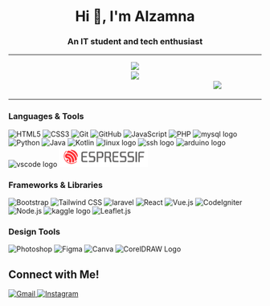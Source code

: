 <h1 align="center">Hi 👋, I'm Alzamna</h1>
<h3 align="center">An IT student and tech enthusiast</h3>

---

<p align="center">
  <img src="https://streak-stats.demolab.com?user=Alzamna&theme=tokyonight" />
  <br/>
  <img src="https://github-readme-stats.vercel.app/api/top-langs/?username=Alzamna&layout=compact&theme=tokyonight" width="400" />
   <marquee behavior="scroll" direction="left" scrollamount="5">
  <img src="https://github-profile-summary-cards.vercel.app/api/cards/productive-time?username=Alzamna&theme=tokyonight&utcOffset=7" width="400" />
  </marquee>
</p>

---

### Languages & Tools
<p align="start">
  <img src="https://cdn.jsdelivr.net/gh/devicons/devicon/icons/html5/html5-original.svg" alt="HTML5" width="40" height="40"/>
  <img src="https://cdn.jsdelivr.net/gh/devicons/devicon/icons/css3/css3-original.svg" alt="CSS3" width="40" height="40"/>
  <img src="https://cdn.jsdelivr.net/gh/devicons/devicon/icons/git/git-original.svg" alt="Git" width="40" height="40"/>
  <img src="https://cdn.jsdelivr.net/gh/devicons/devicon/icons/github/github-original.svg" alt="GitHub" width="40" height="40"/>
  <img src="https://cdn.jsdelivr.net/gh/devicons/devicon/icons/javascript/javascript-original.svg" alt="JavaScript" width="40" height="40"/>
  <img src="https://cdn.jsdelivr.net/gh/devicons/devicon/icons/php/php-original.svg" alt="PHP" width="40" height="40"/>
  <img src="https://cdn.jsdelivr.net/gh/devicons/devicon/icons/mysql/mysql-original.svg" height="40" alt="mysql logo"  />
  <img src="https://cdn.jsdelivr.net/gh/devicons/devicon/icons/python/python-original.svg" alt="Python" width="40" height="40"/>
  <img src="https://cdn.jsdelivr.net/gh/devicons/devicon/icons/java/java-original.svg" alt="Java" width="40" height="40"/>
  <img src="https://cdn.jsdelivr.net/gh/devicons/devicon/icons/kotlin/kotlin-original.svg" alt="Kotlin" width="40" height="40"/>
  <img src="https://cdn.jsdelivr.net/gh/devicons/devicon/icons/linux/linux-original.svg" height="40" alt="linux logo"  />
  <img src="https://cdn.jsdelivr.net/gh/devicons/devicon/icons/ssh/ssh-original.svg" height="40" alt="ssh logo"  />
  <img src="https://cdn.jsdelivr.net/gh/devicons/devicon/icons/arduino/arduino-original.svg" height="40" alt="arduino logo"  />
  <img src="https://cdn.jsdelivr.net/gh/devicons/devicon/icons/vscode/vscode-original.svg" height="40" alt="vscode logo"  />
  <img src="https://raw.githubusercontent.com/espressif/esp-idf/master/docs/_static/espressif-logo.svg" height="40" alt="esp-idf logo" />
</p>

### Frameworks & Libraries
<p align="start">
  <img src="https://cdn.jsdelivr.net/gh/devicons/devicon/icons/bootstrap/bootstrap-original.svg" alt="Bootstrap" width="40" height="40"/>
  <img src="https://www.vectorlogo.zone/logos/tailwindcss/tailwindcss-icon.svg" alt="Tailwind CSS" width="40" height="40"/>
  <img src="https://cdn.jsdelivr.net/gh/devicons/devicon/icons/laravel/laravel-original.svg" height="40" alt="laravel"/>  
  <img src="https://cdn.jsdelivr.net/gh/devicons/devicon/icons/react/react-original.svg" alt="React" width="40" height="40"/>
  <img src="https://cdn.jsdelivr.net/gh/devicons/devicon/icons/vuejs/vuejs-original.svg" alt="Vue.js" width="40" height="40"/>
  <img src="https://cdn.jsdelivr.net/gh/devicons/devicon/icons/codeigniter/codeigniter-plain.svg" alt="CodeIgniter" width="40" height="40"/>
  <img src="https://cdn.jsdelivr.net/gh/devicons/devicon/icons/nodejs/nodejs-original.svg" alt="Node.js" width="40" height="40"/>
  <img src="https://cdn.jsdelivr.net/gh/devicons/devicon/icons/kaggle/kaggle-original.svg" height="40" alt="kaggle logo"  />
  <img src="https://leafletjs.com/docs/images/logo.png" alt="Leaflet.js" width="40" height="40"/>
</p>

### Design Tools
<p align="start">
  <img src="https://cdn.jsdelivr.net/gh/devicons/devicon/icons/photoshop/photoshop-plain.svg" alt="Photoshop" width="40" height="40"/>
  <img src="https://cdn.jsdelivr.net/gh/devicons/devicon/icons/figma/figma-original.svg" alt="Figma" width="40" height="40"/>
  <img src="https://cdn.jsdelivr.net/gh/devicons/devicon/icons/canva/canva-original.svg" alt="Canva" width="40" height="40"/>
  <img src="https://i.imgur.com/KRwIakP.png" alt="CorelDRAW Logo" width="40" height="40"/>
</p>

## Connect with Me!

<p align="start">
  <a href="mailto:alzamna195@gmail.com" target="_blank">
    <img src="https://cdn1.iconfinder.com/data/icons/google-new-logos-1/32/gmail_new_logo-512.png" alt="Gmail" height="40" width="40" />
  </a>
  <a href="https://www.instagram.com/alzheimrss" target="_blank">
    <img src="https://cdn4.iconfinder.com/data/icons/logos-brands-7/512/instagram_icon-instagram_buttoninstegram-512.png" alt="Instagram" height="40" width="40" />
  </a>
</p>

